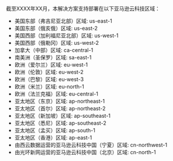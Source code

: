 截至XXXX年XX月，本解决方案支持部署在以下亚马逊云科技区域：

- 美国东部（弗吉尼亚北部）区域:   us-east-1
- 美国东部（俄亥俄）区域:   us-east-2
- 美国西部（加利福尼亚北部）区域:   us-west-1
- 美国西部（俄勒冈）区域:   us-west-2
- 加拿大（中部）区域:   ca-central-1
- 南美洲（圣保罗）区域:   sa-east-1
- 欧洲（爱尔兰）区域:   eu-west-1
- 欧洲（伦敦）区域:   eu-west-2
- 欧洲（巴黎）区域:   eu-west-3
- 欧洲（米兰）区域:   eu-north-1
- 欧洲（法兰克福）区域:   eu-central-1
- 亚太地区（东京）区域:   ap-northeast-1
- 亚太地区（首尔）区域:   ap-northeast-2
- 亚太地区（新加坡）区域:   ap-southeast-1
- 亚太地区（悉尼）区域:   ap-southeast-2
- 亚太地区（孟买）区域:   ap-south-1
- 亚太地区（香港）区域:   ap-east-1
- 由西云数据运营的亚马逊云科技中国（宁夏）区域:   cn-northwest-1
- 由光环新网运营的亚马逊云科技中国（北京）区域:   cn-north-1
